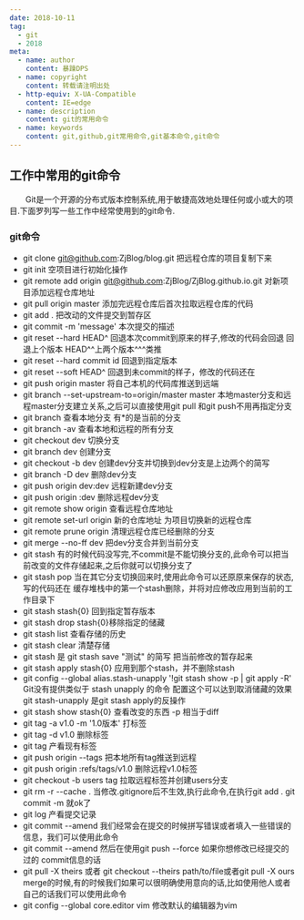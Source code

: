 ```yaml
---
date: 2018-10-11
tag: 
  - git
  - 2018
meta:
  - name: author
    content: 暴躁DPS
  - name: copyright
    content: 转载请注明出处
  - http-equiv: X-UA-Compatible
    content: IE=edge
  - name: description
    content: git的常用命令
  - name: keywords 
    content: git,github,git常用命令,git基本命令,git命令
---
```

## 工作中常用的git命令
&ensp;&ensp;&ensp;&ensp;Git是一个开源的分布式版本控制系统,用于敏捷高效地处理任何或小或大的项目.下面罗列写一些工作中经常使用到的git命令.  
<!-- more -->
### git命令
* git clone git@github.com:ZjBlog/blog.git 把远程仓库的项目复制下来
* git init 空项目进行初始化操作
* git remote add origin git@github.com:ZjBlog/ZjBlog.github.io.git 对新项目添加远程仓库地址
* git pull origin master 添加完远程仓库后首次拉取远程仓库的代码
* git add . 把改动的文件提交到暂存区
* git commit -m 'message' 本次提交的描述
* git reset --hard HEAD^ 回退本次commit到原来的样子,修改的代码会回退 回退上个版本 HEAD^^上两个版本^^^类推
* git reset --hard commit id 回退到指定版本
* git reset --soft HEAD^ 回退到未commit的样子，修改的代码还在 
* git push origin master 将自己本机的代码库推送到远端
* git branch --set-upstream-to=origin/master master 本地master分支和远程master分支建立关系,之后可以直接使用git pull 和git push不用再指定分支
* git branch 查看本地分支 有*的是当前的分支
* git branch -av 查看本地和远程的所有分支
* git checkout dev 切换分支
* git branch dev 创建分支
* git checkout -b dev 创建dev分支并切换到dev分支是上边两个的简写
* git branch -D dev 删除dev分支
* git push origin dev:dev 远程新建dev分支
* git push origin :dev 删除远程dev分支
* git remote show origin 查看远程仓库地址
* git remote set-url origin 新的仓库地址   为项目切换新的远程仓库
* git remote prune origin 清理远程仓库已经删除的分支
* git merge --no-ff dev 把dev分支合并到当前分支
* git stash 有的时候代码没写完,不commit是不能切换分支的,此命令可以把当前改变的文件存储起来,之后你就可以切换分支了
* git stash pop 当在其它分支切换回来时,使用此命令可以还原原来保存的状态,写的代码还在 缓存堆栈中的第一个stash删除，并将对应修改应用到当前的工作目录下
* git stash stash{0} 回到指定暂存版本
* git stash drop stash{0}移除指定的储藏
* git stash list 查看存储的历史
* git stash clear 清楚存储
* git stash 是 git stash save "测试" 的简写  把当前修改的暂存起来
* git stash apply stash{0} 应用到那个stash，并不删除stash
* git config --global alias.stash-unapply '!git stash show -p | git apply -R' Git没有提供类似于 stash unapply 的命令 配置这个可以达到取消储藏的效果 git stash-unapply 是git stash apply的反操作
* git stash show stash{0} 查看改变的东西 -p   相当于diff
* git tag -a v1.0 -m '1.0版本' 打标签
* git tag -d v1.0 删除标签
* git tag 产看现有标签
* git push origin --tags 把本地所有tag推送到远程
* git push origin :refs/tags/v1.0 删除远程v1.0标签
* git checkout -b users tag 拉取远程标签并创建users分支
* git rm -r --cache . 当修改.gitignore后不生效,执行此命令,在执行git add . git commit -m 就ok了
* git log 产看提交记录
* git commit --amend 我们经常会在提交的时候拼写错误或者填入一些错误的信息，我们可以使用此命令
* git commit --amend 然后在使用git push --force 如果你想修改已经提交的过的 commit信息的话
* git pull -X theirs  或者 git checkout --theirs path/to/file或者git pull -X ours merge的时候,有的时候我们如果可以很明确使用意向的话,比如使用他人或者自己的话我们可以使用此命令
* git config --global core.editor vim 修改默认的编辑器为vim
